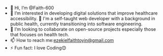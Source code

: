 - 👋 Hi, I’m @Faith-600
- 👀 I’m interested in developing digital solutions that improve healthcare accessibility.
🌱 I'm a self-taught web developer with a background in public health, currently transitioning into software engineering. 
- 💞️ I’m looking to collaborate on open-source projects especially those that focuses on health tech.
- 📫 How to reach me:ezekielfaithtoyin@gmail.com
- ⚡ Fun fact: I love Coding😊

 



<!---
Faith-600/Faith-600 is a ✨ special ✨ repository because its `README.md` (this file) appears on your GitHub profile.
You can click the Preview link to take a look at your changes.
--->
